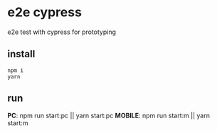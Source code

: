 # e2e cypress
e2e test with cypress for prototyping

## install
```
npm i
yarn
```

## run
**PC**: npm run start:pc || yarn start:pc
**MOBILE**: npm run start:m || yarn start:m